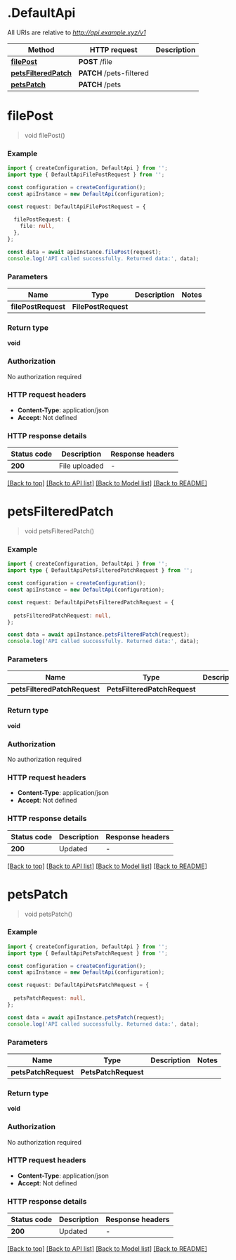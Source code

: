 # .DefaultApi

All URIs are relative to *http://api.example.xyz/v1*

Method | HTTP request | Description
------------- | ------------- | -------------
[**filePost**](DefaultApi.md#filePost) | **POST** /file | 
[**petsFilteredPatch**](DefaultApi.md#petsFilteredPatch) | **PATCH** /pets-filtered | 
[**petsPatch**](DefaultApi.md#petsPatch) | **PATCH** /pets | 


# **filePost**
> void filePost()


### Example


```typescript
import { createConfiguration, DefaultApi } from '';
import type { DefaultApiFilePostRequest } from '';

const configuration = createConfiguration();
const apiInstance = new DefaultApi(configuration);

const request: DefaultApiFilePostRequest = {
  
  filePostRequest: {
    file: null,
  },
};

const data = await apiInstance.filePost(request);
console.log('API called successfully. Returned data:', data);
```


### Parameters

Name | Type | Description  | Notes
------------- | ------------- | ------------- | -------------
 **filePostRequest** | **FilePostRequest**|  |


### Return type

**void**

### Authorization

No authorization required

### HTTP request headers

 - **Content-Type**: application/json
 - **Accept**: Not defined


### HTTP response details
| Status code | Description | Response headers |
|-------------|-------------|------------------|
**200** | File uploaded |  -  |

[[Back to top]](#) [[Back to API list]](README.md#documentation-for-api-endpoints) [[Back to Model list]](README.md#documentation-for-models) [[Back to README]](README.md)

# **petsFilteredPatch**
> void petsFilteredPatch()


### Example


```typescript
import { createConfiguration, DefaultApi } from '';
import type { DefaultApiPetsFilteredPatchRequest } from '';

const configuration = createConfiguration();
const apiInstance = new DefaultApi(configuration);

const request: DefaultApiPetsFilteredPatchRequest = {
  
  petsFilteredPatchRequest: null,
};

const data = await apiInstance.petsFilteredPatch(request);
console.log('API called successfully. Returned data:', data);
```


### Parameters

Name | Type | Description  | Notes
------------- | ------------- | ------------- | -------------
 **petsFilteredPatchRequest** | **PetsFilteredPatchRequest**|  |


### Return type

**void**

### Authorization

No authorization required

### HTTP request headers

 - **Content-Type**: application/json
 - **Accept**: Not defined


### HTTP response details
| Status code | Description | Response headers |
|-------------|-------------|------------------|
**200** | Updated |  -  |

[[Back to top]](#) [[Back to API list]](README.md#documentation-for-api-endpoints) [[Back to Model list]](README.md#documentation-for-models) [[Back to README]](README.md)

# **petsPatch**
> void petsPatch()


### Example


```typescript
import { createConfiguration, DefaultApi } from '';
import type { DefaultApiPetsPatchRequest } from '';

const configuration = createConfiguration();
const apiInstance = new DefaultApi(configuration);

const request: DefaultApiPetsPatchRequest = {
  
  petsPatchRequest: null,
};

const data = await apiInstance.petsPatch(request);
console.log('API called successfully. Returned data:', data);
```


### Parameters

Name | Type | Description  | Notes
------------- | ------------- | ------------- | -------------
 **petsPatchRequest** | **PetsPatchRequest**|  |


### Return type

**void**

### Authorization

No authorization required

### HTTP request headers

 - **Content-Type**: application/json
 - **Accept**: Not defined


### HTTP response details
| Status code | Description | Response headers |
|-------------|-------------|------------------|
**200** | Updated |  -  |

[[Back to top]](#) [[Back to API list]](README.md#documentation-for-api-endpoints) [[Back to Model list]](README.md#documentation-for-models) [[Back to README]](README.md)



